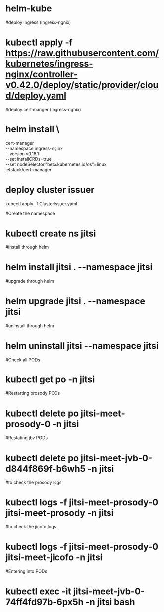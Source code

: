 # helm-kube
#deploy ingress (ingress-ngnix)
# kubectl apply -f https://raw.githubusercontent.com/kubernetes/ingress-nginx/controller-v0.42.0/deploy/static/provider/cloud/deploy.yaml

#deploy cert manger (ingress-ngnix)
# helm install \
cert-manager \
--namespace ingress-nginx \
--version v0.16.1 \
--set installCRDs=true \
--set nodeSelector."beta\.kubernetes\.io/os"=linux \
jetstack/cert-manager

# deploy cluster issuer
kubectl apply -f ClusterIssuer.yaml

#Create the namespace
# kubectl create ns jitsi

#install through helm
# helm install jitsi . --namespace jitsi

#upgrade through helm
# helm upgrade jitsi . --namespace jitsi

#uninstall through helm
# helm uninstall jitsi --namespace jitsi

#Check all PODs
# kubectl get po -n jitsi

#Restarting prosody PODs 
# kubectl delete po jitsi-meet-prosody-0 -n jitsi

#Restating jbv PODs
# kubectl delete po jitsi-meet-jvb-0-d844f869f-b6wh5 -n jitsi

#to check the prosody logs
# kubectl logs -f jitsi-meet-prosody-0 jitsi-meet-prosody -n jitsi

#to check the jicofo logs
# kubectl logs -f jitsi-meet-prosody-0 jitsi-meet-jicofo -n jitsi

#Entering into PODs
# kubectl exec -it jitsi-meet-jvb-0-74ff4fd97b-6px5h -n jitsi bash

